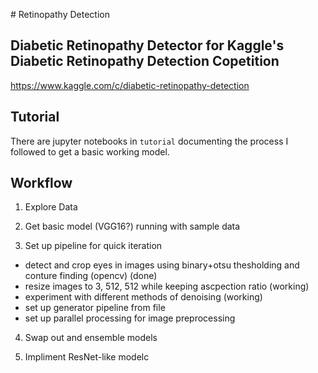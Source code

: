 #   R e t i n o p a t h y  D e t e c t i o n ## Diabetic Retinopathy Detector for Kaggle's Diabetic Retinopathy Detection Copetition
https://www.kaggle.com/c/diabetic-retinopathy-detection

## Tutorial

There are jupyter notebooks in `tutorial` documenting the process I followed to get a basic working model.

## Workflow

1. Explore Data

2. Get basic model (VGG16?) running with sample data

3. Set up pipeline for quick iteration
  - detect and crop eyes in images using binary+otsu thesholding and conture finding (opencv) (done)
  - resize images to 3, 512, 512 while keeping ascpection ratio (working)
  - experiment with different methods of denoising (working)
  - set up generator pipeline from file
  - set up parallel processing for image preprocessing

4. Swap out and ensemble models

5. Impliment ResNet-like modelc
